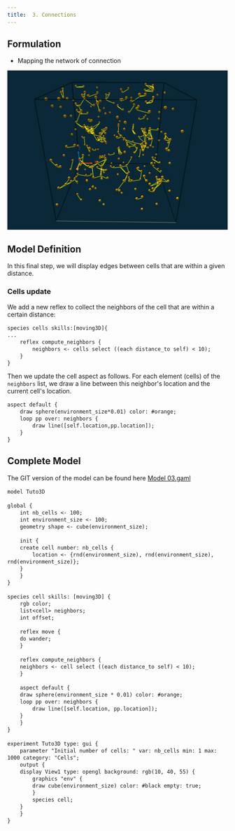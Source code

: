 ```yaml
---
title:  3. Connections
---
```




## Formulation

* Mapping the network of connection

[![3D tutorial: creation of a 3D distance graph amon cells.](/resources/images/tutorials/3D_model_3.png)](http://www.youtube.com/watch?feature=player_embedded&v=6ZlBU6xTcfw)



## Model Definition
In this final step, we will display edges between cells that are within a given distance.

### Cells update

We add a new reflex to collect the neighbors of the cell that are within a certain distance:

```
species cells skills:[moving3D]{
...
    reflex compute_neighbors {
        neighbors <- cells select ((each distance_to self) < 10);
    }  	
}
```

Then we update the cell aspect as follows. For each element (cells) of the `neighbors` list, we draw a line between this neighbor's location and the current cell's location.
```
aspect default {
    draw sphere(environment_size*0.01) color: #orange;
    loop pp over: neighbors {
        draw line([self.location,pp.location]);
    }	
}
```


## Complete Model

The GIT version of the model can be found here [Model 03.gaml](https://github.com/gama-platform/gama/blob/master/msi.gama.models/models/Tutorials/3D/models/Model%2003.gaml)

```
model Tuto3D

global {
    int nb_cells <- 100;
    int environment_size <- 100;
    geometry shape <- cube(environment_size);

    init {
	create cell number: nb_cells {
	    location <- {rnd(environment_size), rnd(environment_size), rnd(environment_size)};
	}
    }
}

species cell skills: [moving3D] {
    rgb color;
    list<cell> neighbors;
    int offset;

    reflex move {
	do wander;
    }

    reflex compute_neighbors {
	neighbors <- cell select ((each distance_to self) < 10);
    }

    aspect default {
	draw sphere(environment_size * 0.01) color: #orange;
	loop pp over: neighbors {
	    draw line([self.location, pp.location]);
	}
    }
}

experiment Tuto3D type: gui {
    parameter "Initial number of cells: " var: nb_cells min: 1 max: 1000 category: "Cells";
    output {
	display View1 type: opengl background: rgb(10, 40, 55) {
	    graphics "env" {
		draw cube(environment_size) color: #black empty: true;
	    }
	    species cell;
	}
    }
}
```
